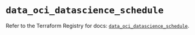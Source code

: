 # `data_oci_datascience_schedule`

Refer to the Terraform Registry for docs: [`data_oci_datascience_schedule`](https://registry.terraform.io/providers/oracle/oci/7.19.0/docs/data-sources/datascience_schedule).
